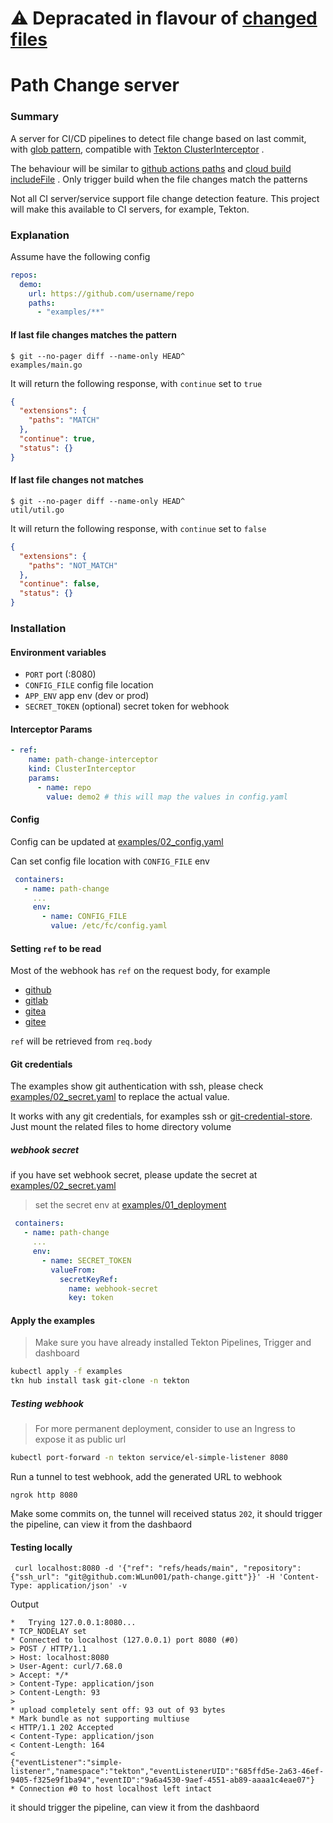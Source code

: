 # ⚠️ Depracated in flavour of [changed files](https://tekton.dev/docs/triggers/interceptors/#adding-changed-files)

# Path Change server

### Summary

A server for CI/CD pipelines to detect file change based on last commit,
with [glob pattern](https://github.com/bmatcuk/doublestar#patterns), compatible
with [Tekton ClusterInterceptor](https://tekton.dev/docs/triggers/clusterinterceptors/#configuring-a-kubernetes-service-for-the-clusterinterceptor)
.

The behaviour will be similar
to [github actions paths](https://docs.github.com/en/actions/using-workflows/workflow-syntax-for-github-actions#example-including-paths)
and [cloud build includeFile](https://cloud.google.com/build/docs/automating-builds/create-manage-triggers#build_trigger)
. Only trigger build when the file changes match the patterns

Not all CI server/service support file change detection feature. This project will make this available to CI servers,
for example, Tekton.

### Explanation

Assume have the following config
```yaml
repos:
  demo:
    url: https://github.com/username/repo
    paths:
      - "examples/**"
```

#### If last file changes matches the pattern

```
$ git --no-pager diff --name-only HEAD^
examples/main.go
```

It will return the following response, with `continue` set to `true`

```json
{
  "extensions": {
    "paths": "MATCH"
  },
  "continue": true,
  "status": {}
}
```

#### If last file changes not matches

```
$ git --no-pager diff --name-only HEAD^
util/util.go
```

It will return the following response, with `continue` set to `false`

```json
{
  "extensions": {
    "paths": "NOT_MATCH"
  },
  "continue": false,
  "status": {}
}
```

### Installation

#### Environment variables

- `PORT` port (:8080)
- `CONFIG_FILE` config file location
- `APP_ENV` app env (dev or prod)
- `SECRET_TOKEN` (optional) secret token for webhook

#### Interceptor Params

```yaml
- ref:
    name: path-change-interceptor
    kind: ClusterInterceptor
    params:
      - name: repo
        value: demo2 # this will map the values in config.yaml
```

#### Config

Config can be updated at [examples/02_config.yaml](examples/02_config.yaml)

Can set config file location with `CONFIG_FILE` env

```yaml
 containers:
   - name: path-change
     ...
     env:
       - name: CONFIG_FILE
         value: /etc/fc/config.yaml

```

#### Setting `ref` to be read

Most of the webhook has `ref` on the request body, for example

- [github](https://docs.github.com/en/developers/webhooks-and-events/webhooks/webhook-events-and-payloads#push)
- [gitlab](https://docs.gitlab.com/ee/user/project/integrations/webhook_events.html#push-events)
- [gitea](https://docs.gitea.io/en-us/webhooks/#event-information)
- [gitee](https://gitee.com/help/articles/4186#article-header1)

`ref` will be retrieved from `req.body`


#### Git credentials

The examples show git authentication with ssh, please check [examples/02_secret.yaml](examples/02_secret.yaml) to
replace the actual value.

It works with any git credentials, for examples ssh
or [git-credential-store](https://git-scm.com/docs/git-credential-store). Just mount the related files to home directory
volume

##### webhook secret

if you have set webhook secret, please update the secret at [examples/02_secret.yaml](examples/02_secret.yaml)

> set the secret env at [examples/01_deployment](examples/01_deployment.yaml)

```yaml
 containers:
   - name: path-change
     ...
     env:
       - name: SECRET_TOKEN
         valueFrom:
           secretKeyRef:
             name: webhook-secret
             key: token
```

#### Apply the examples

> Make sure you have already installed Tekton Pipelines, Trigger and dashboard

```bash
kubectl apply -f examples
tkn hub install task git-clone -n tekton
```

##### Testing webhook

> For more permanent deployment, consider to use an Ingress to expose it as public url

```bash
kubectl port-forward -n tekton service/el-simple-listener 8080
```

Run a tunnel to test webhook, add the generated URL to webhook

```
ngrok http 8080
```

Make some commits on, the tunnel will received status `202`, it should trigger the pipeline, can view it from the dashbaord

#### Testing locally

```
 curl localhost:8080 -d '{"ref": "refs/heads/main", "repository": {"ssh_url": "git@github.com:WLun001/path-change.gitt"}}' -H 'Content-Type: application/json' -v
```

Output

```
*   Trying 127.0.0.1:8080...
* TCP_NODELAY set
* Connected to localhost (127.0.0.1) port 8080 (#0)
> POST / HTTP/1.1
> Host: localhost:8080
> User-Agent: curl/7.68.0
> Accept: */*
> Content-Type: application/json
> Content-Length: 93
>
* upload completely sent off: 93 out of 93 bytes
* Mark bundle as not supporting multiuse
< HTTP/1.1 202 Accepted
< Content-Type: application/json
< Content-Length: 164
<
{"eventListener":"simple-listener","namespace":"tekton","eventListenerUID":"685ffd5e-2a63-46ef-9405-f325e9f1ba94","eventID":"9a6a4530-9aef-4551-ab89-aaaa1c4eae07"}
* Connection #0 to host localhost left intact
```
it should trigger the pipeline, can view it from the dashbaord
